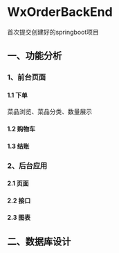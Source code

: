 # WxOrderBackEnd
首次提交创建好的springboot项目
## 一、功能分析

### 1、前台页面

#### 1.1 下单

菜品浏览、菜品分类、数量展示

#### 1.2 购物车



#### 1.3 结账

### 2、后台应用

#### 2.1 页面



#### 2.2 接口



#### 2.3 图表



## 二、数据库设计